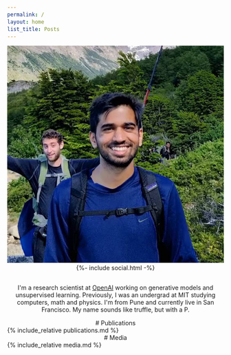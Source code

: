 ```yaml
---
permalink: /
layout: home
list_title: Posts
---
```

<div markdown="1" style="text-align: center">
<img class="profile" src="assets/imgs/profile.jpg">
<div style="padding-bottom: 15px">{%- include social.html -%}</div>

I'm a research scientist at [OpenAI][openai] working on generative models and unsupervised learning. Previously, I was an undergrad at MIT studying computers, math and physics. I'm from Pune and currently live in San Francisco. My name sounds like truffle, but with a P. 

[openai]: https://openai.com

</div>

<div id="Publications" class="sections"></div>
<div markdown="1" style="text-align: center">
# Publications
</div>
{% include_relative publications.md %}

<div id="Media" class="sections"></div>
<div markdown="1" style="text-align: center">
# Media
</div>
{% include_relative media.md %}

